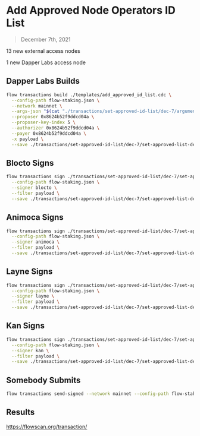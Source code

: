 # Add Approved Node Operators ID List

> December 7th, 2021

13 new external access nodes

1 new Dapper Labs access node

## Dapper Labs Builds

```sh
flow transactions build ./templates/add_approved_id_list.cdc \
  --config-path flow-staking.json \
  --network mainnet \
  --args-json "$(cat "./transactions/set-approved-id-list/dec-7/arguments.json")" \
  --proposer 0x8624b52f9ddcd04a \
  --proposer-key-index 5 \
  --authorizer 0x8624b52f9ddcd04a \
  --payer 0x8624b52f9ddcd04a \
  -x payload \
  --save ./transactions/set-approved-id-list/dec-7/set-approved-list-dec-7-unsigned.rlp
```

## Blocto Signs

```sh
flow transactions sign ./transactions/set-approved-id-list/dec-7/set-approved-list-dec-7-unsigned.rlp \
  --config-path flow-staking.json \
  --signer blocto \
  --filter payload \
  --save ./transactions/set-approved-id-list/dec-7/set-approved-list-dec-7-sig-1.rlp
```

## Animoca Signs

```sh
flow transactions sign ./transactions/set-approved-id-list/dec-7/set-approved-list-dec-7-sig-1.rlp \
  --config-path flow-staking.json \
  --signer animoca \
  --filter payload \
  --save ./transactions/set-approved-id-list/dec-7/set-approved-list-dec-7-sig-2.rlp
```

## Layne Signs

```sh
flow transactions sign ./transactions/set-approved-id-list/dec-7/set-approved-list-dec-7-sig-2.rlp \
  --config-path flow-staking.json \
  --signer layne \
  --filter payload \
  --save ./transactions/set-approved-id-list/dec-7/set-approved-list-dec-7-sig-3.rlp
```

## Kan Signs

```sh
flow transactions sign ./transactions/set-approved-id-list/dec-7/set-approved-list-dec-7-sig-3.rlp \
  --config-path flow-staking.json \
  --signer kan \
  --filter payload \
  --save ./transactions/set-approved-id-list/dec-7/set-approved-list-dec-7-sig-complete.rlp
```


## Somebody Submits

```sh
flow transactions send-signed --network mainnet --config-path flow-staking.json ./transactions/set-approved-id-list/dec-7/set-approved-list-dec-7-sig-complete.rlp
```

## Results

https://flowscan.org/transaction/
